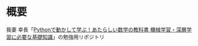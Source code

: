 # 概要

我妻 幸長「[Pythonで動かして学ぶ！あたらしい数学の教科書 機械学習・深層学習に必要な基礎知識](https://www.shoeisha.co.jp/book/detail/9784798161174)」の勉強用リポジトリ
